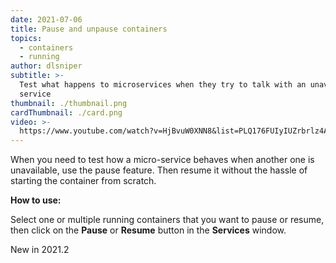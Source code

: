 ```yaml
---
date: 2021-07-06
title: Pause and unpause containers
topics:
  - containers
  - running
author: dlsniper
subtitle: >-
  Test what happens to microservices when they try to talk with an unavailable
  service
thumbnail: ./thumbnail.png
cardThumbnail: ./card.png
video: >-
  https://www.youtube.com/watch?v=HjBvuW0XNN8&list=PLQ176FUIyIUZrbrlz4AY1V8VzBJKZyVlW&index=98
---
```


When you need to test how a micro-service behaves when another one is unavailable, use the pause feature. Then resume it without the hassle of starting the container from scratch.

**How to use:**

Select one or multiple running containers that you want to pause or resume, then click on the **Pause** or **Resume** button in the **Services** window.

<span class="tag is-rounded">New in 2021.2</span>
